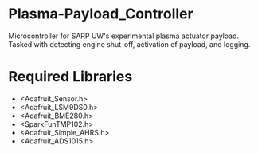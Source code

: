 # Plasma-Payload_Controller
Microcontroller for SARP UW's experimental plasma actuator payload. Tasked with detecting engine shut-off, activation of payload, and logging.

# Required Libraries
 - <Adafruit_Sensor.h>
 - <Adafruit_LSM9DS0.h>
 - <Adafruit_BME280.h>
 - <SparkFunTMP102.h>
 - <Adafruit_Simple_AHRS.h>
 - <Adafruit_ADS1015.h>
